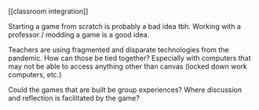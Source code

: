 [[classroom integration]]

Starting a game from scratch is probably a bad idea tbh. Working with a professor / modding a game is a good idea.

Teachers are using fragmented and disparate technologies from the pandemic. How can those be tied together? Especially with computers that may not be able to access anything other than canvas (locked down work computers, etc.)

Could the games that are built be group experiences? Where discussion and reflection is facilitated by the game?